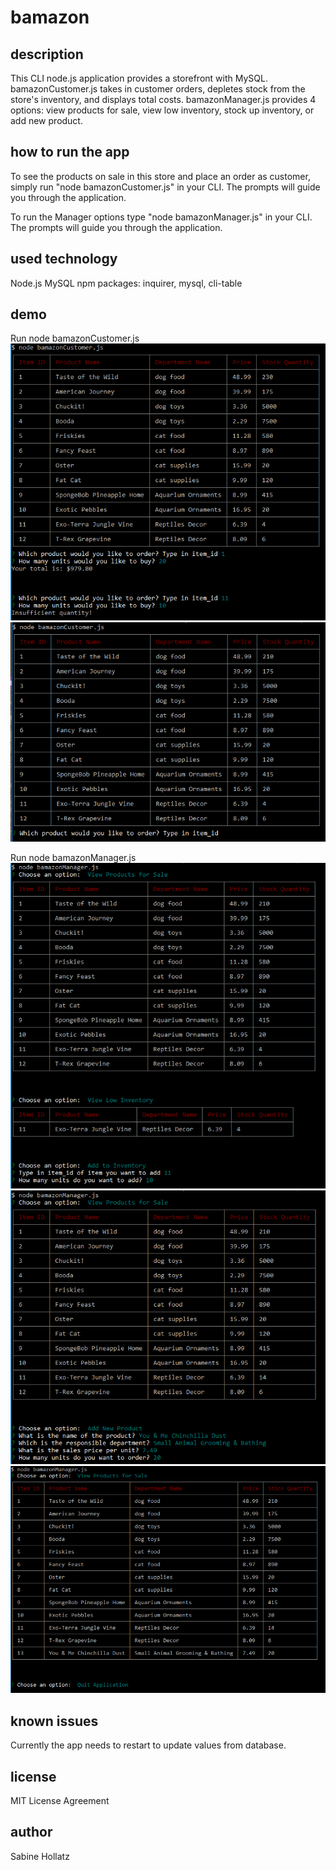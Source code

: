 # bamazon
## description
This CLI node.js application provides a storefront with MySQL.
bamazonCustomer.js takes in customer orders, depletes stock from the store's inventory, and displays total costs.
bamazonManager.js provides 4 options: view products for sale, view low inventory, stock up inventory, or add new product.

## how to run the app
To see the products on sale in this store and place an order as customer, simply run "node bamazonCustomer.js" in your CLI. The prompts will guide you through the application.

To run the Manager options type "node bamazonManager.js" in your CLI. The prompts will guide you through the application.

## used technology
Node.js
MySQL
npm packages: inquirer, mysql, cli-table

## demo
Run node bamazonCustomer.js
![Customer Order](/images/Demo_Customer01.PNG)
![Updated Inventory After Order](/images/Demo_Customer02.PNG)

Run node bamazonManager.js
![Manager View Products + View Low Inventory + Add Inventory](/images/Demo_Manager01.PNG)
![Manager View Products + Add New Product](/images/Demo_Manager02.PNG)
![Manager View Products + Quit Application](/images/Demo_Manager03.PNG)

## known issues
Currently the app needs to restart to update values from database.

## license
MIT License Agreement

## author
Sabine Hollatz

